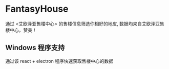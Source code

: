 # FantasyHouse

通过 <艾欧泽亚售楼中心> 的售楼信息筛选你相好的地皮, 数据均来自艾欧泽亚售楼中心，赞美！

## Windows 程序支持

通过该 react + electron 程序快速获取售楼中心的数据
